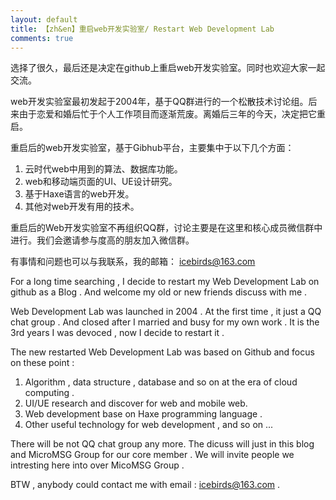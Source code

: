 ```yaml
---
layout: default
title: 【zh&en】重启web开发实验室/ Restart Web Development Lab
comments: true
---
```



选择了很久，最后还是决定在github上重启web开发实验室。同时也欢迎大家一起交流。

web开发实验室最初发起于2004年，基于QQ群进行的一个松散技术讨论组。后来由于恋爱和婚后忙于个人工作项目而逐渐荒废。离婚后三年的今天，决定把它重启。

重启后的web开发实验室，基于Gibhub平台，主要集中于以下几个方面：

1. 云时代web中用到的算法、数据库功能。
2. web和移动端页面的UI、UE设计研究。
3. 基于Haxe语言的web开发。
4. 其他对web开发有用的技术。

重启后的Web开发实验室不再组织QQ群，讨论主要是在这里和核心成员微信群中进行。我们会邀请参与度高的朋友加入微信群。

有事情和问题也可以与我联系，我的邮箱： icebirds@163.com

For a long time searching , I decide to restart my Web Development Lab on github as a Blog . And welcome my old or new friends discuss with me .

Web Development Lab was launched in 2004 . At the first time , it just a QQ chat group . And closed after I married and busy for my own work . It is the 3rd years I was devoced , now I decide to restart it .

The new restarted Web Development Lab was based on Github and focus on these point :

1. Algorithm , data structure , database and so on at the era of cloud computing .
2. UI/UE research and discover for web and mobile web.
3. Web development base on Haxe programming language .
4. Other useful technology for web development , and so on ...

There will be not QQ chat group any more. The dicuss will just in this blog and MicroMSG Group for our core member . We will invite people we intresting here into over MicoMSG Group .

BTW , anybody could contact me with email : icebirds@163.com .
